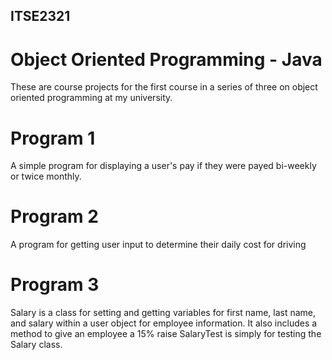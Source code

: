 ## ITSE2321
# Object Oriented Programming - Java

These are course projects for the first course in a series of three on object oriented programming at my university.

# Program 1
A simple program for displaying a user's pay if they were payed bi-weekly or twice monthly.

# Program 2
A program for getting user input to determine their daily cost for driving

# Program 3
Salary is a class for setting and getting variables for first name, last name, and salary within a user object for employee information. It also includes a method to give an employee a 15% raise
SalaryTest is simply for testing the Salary class.
